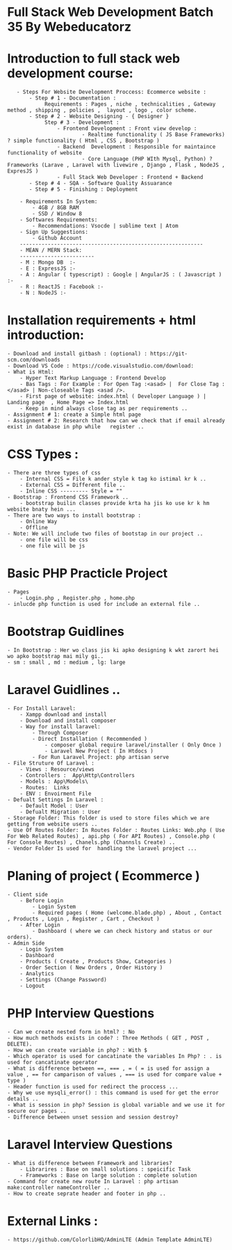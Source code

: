 # Full Stack Web Development Batch 35 By Webeducatorz

# Introduction to full stack web development course:

       - Steps For Website Development Proccess: Ecommerce website :
           - Step # 1 - Documentation :
                Requirements : Pages , niche , technicalities , Gateway method , shipping , policies ,  layout , logo , color scheme.
           - Step # 2 - Website Designing - { Designer }
                Step # 3 - Development :
                    - Frontend Development : Front view develop :
                            - Realtime functionality ( JS Base Frameworks) ? simple functionality ( Html , CSS , Bootstrap )
                    - Backend  Development : Responsible for maintaince functionality of website
                            - Core Language (PHP WIth Mysql, Python) ? Frameworks (Larave , Laravel with livewire , Django , Flask , NodeJS , ExpresJS )
                    - Full Stack Web Developer : Frontend + Backend
           - Step # 4 - SQA - Software Quality Assuarance
           - Step # 5 - Finishing : Deployment

        - Requirements In System:
            - 4GB / 8GB RAM
            - SSD / Window 8
        - Softwares Requirements:
            - Recommendations: Vsocde | sublime text | Atom
        - Sign Up Suggestions:
            - Github Account
        -----------------------------------------------------------
        - MEAN / MERN Stack:
        ------------------------
        - M : Mongo DB  :-
        - E : ExpressJS :-
        - A : Angular ( typescript) : Google | AngularJS : ( Javascript ) :-
        - R : ReactJS : Facebook :-
        - N : NodeJS :-

# Installation requirements + html introduction:

    - Download and install gitbash : (optional) : https://git-scm.com/downloads
    - Download VS Code : https://code.visualstudio.com/download:
    - What is Html:
        - Hyper Text Markup Language : Frontend Develop
        - Bas Tags : For Example : For Open Tag :<asad> |  For Close Tag : </asad> | Non-closeable Tags <asad />.
        - First page of website: index.html ( Developer Language ) | Landing page  , Home Page => Index.html
        - Keep in mind always close tag as per requirements ..
    - Assignment # 1: create a Simple html page
    - Assignment # 2: Research that how can we check that if email already exist in database in php while   register ..

# CSS Types :

    - There are three types of css
        - Internal CSS = File k ander style k tag ko istimal kr k ..
        - External CSS = Different file ..
        - Inline CSS --------- Style = ""
    - Bootstrap : Frontend CSS Framework ..
        - bootstrap builin classes provide krta ha jis ko use kr k hm website bnaty hein ...
    - There are two ways to install bootstrap :
        - Online Way
        - Offline
    - Note: We will include two files of bootstap in our project ..
        - one file will be css
        - one file will be js
# Basic PHP Practicle Project
    - Pages
        - Login.php , Register.php , home.php
    - inlucde php function is used for include an external file ..
# Bootstrap Guidlines

    - In Bootstrap : Her wo class jis ki apko designing k wkt zarort hei wo apko bootstrap mai mily gi..
    - sm : small , md : medium , lg: large
# Laravel Guidlines ..
    - For Install Laravel:
        - Xampp download and install
        - Download and install composer
        - Way for install laravel:
            - Through Composer
            - Direct Installation ( Recommended )
                - composer global require laravel/installer ( Only Once )
                - Laravel New Project ( In Htdocs )
            - For Run Laravel Project: php artisan serve
    - File Struture Of Laravel :
        - Views : Resource/views
        - Controllers :  App\Http\Controllers
        - Models : App\Models\
        - Routes:  Links
        - ENV : Envoirment File
    - Defualt Settings In Laravel :
        - Default Model : User
        - Defualt Migration : User
    - Storage Folder: This folder is used to store files which we are getting from website users ..
    - Use Of Routes Folder: In Routes Folder : Routes Links: Web.php ( Use For Web Related Routes) , api.php ( For API Routes) , Console.php ( For Console Routes) , Chanels.php (Channsls Create) ..
    - Vendor Folder Is used for  handling the laravel project ...
# Planing of project ( Ecommerce )
    - Client side
        - Before Login
            - Login System 
            - Required pages ( Home (welcome.blade.php) , About , Contact , Products , Login , Register , Cart , Checkout )
        - After Login
            - Dashboard ( where we can check history and status or our orders).
    - Admin Side 
        - Login System
        - Dashboard
        - Products ( Create , Products Show, Categories )
        - Order Section ( New Orders , Order History )
        - Analytics
        - Settings (Change Password)
        - Logout
# PHP Interview Questions 
    - Can we create nested form in html? : No
    - How much methods exists in code? : Three Methods ( GET , POST , DELETE).
    - How we can create variable in php? : With $ 
    - Which operator is used for cancatinate the variables In Php? : . is used for cancatinate operator 
    - What is difference between ==, === , = ( = is used for assign a value , == for camparison of values , === is used for compare value + type )
    - Header function is used for redirect the proccess ...
    - Why we use mysqli_error() : this command is used for get the error details ..
    - What is session in php? Session is global variable and we use it for secure our pages ..
    - Difference between unset session and session destroy?
# Laravel Interview Questions
    - What is difference between Framework and libraries?
        - Librarires : Base on small solutions : speicific Task
        - Frameworks : Base on large solution : complete solution
    - Command for create new route In Laravel : php artisan make:controller nameController ..
    - How to create seprate header and footer in php ..
# External Links :
    - https://github.com/ColorlibHQ/AdminLTE (Admin Template AdminLTE)
